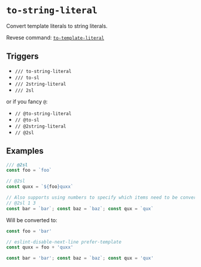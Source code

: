 # `to-string-literal`

Convert template literals to string literals.

Revese command: [`to-template-literal`](./to-template-literal)

## Triggers

- `/// to-string-literal`
- `/// to-sl`
- `/// 2string-literal`
- `/// 2sl`

or if you fancy `@`:

- `// @to-string-literal`
- `// @to-sl`
- `// @2string-literal`
- `// @2sl`

## Examples

```js
/// @2sl
const foo = `foo`

// @2sl
const quxx = `${foo}quxx`

// Also supports using numbers to specify which items need to be converted (starts from 1)
// @2sl 1 3
const bar = `bar`; const baz = `baz`; const qux = `qux`
```

Will be converted to:

```js
const foo = 'bar'

// eslint-disable-next-line prefer-template
const quxx = foo + 'quxx'

const bar = 'bar'; const baz = `baz`; const qux = 'qux'
```
